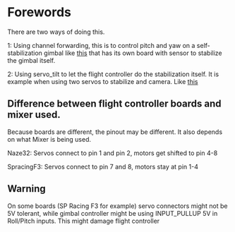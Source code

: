# Forewords

There are two ways of doing this.

1: Using channel forwarding, this is to control pitch and yaw on a self-stabilization gimbal like [this](http://www.banggood.com/Upgrade-Debugging-Edition-JIYI-FPV-G3-3D-3-Axis-Gimbal-For-Gopro-Hero3-3-Hero4-Aerial-Photography-p-1031482.html?rmmds=search) that has its own board with sensor to stabilize the gimbal itself.

2: Using servo_tilt to let the flight controller do the stabilization itself. It is example when using two servos to stabilize and camera. Like [this](https://www.youtube.com/watch?v=Py_RLdZwAlc&t=81s)

## Difference between flight controller boards and mixer used.

Because boards are different, the pinout may be different. It also depends on what Mixer is being used.

Naze32: Servos connect to pin 1 and pin 2, motors get shifted to pin 4-8

SpracingF3: Servos connect to pin 7 and 8, motors stay at pin 1-4

## Warning

On some boards (SP Racing F3 for example) servo connectors might not be 5V tolerant, while gimbal controller might be using INPUT_PULLUP 5V in Roll/Pitch inputs. This might damage flight controller
